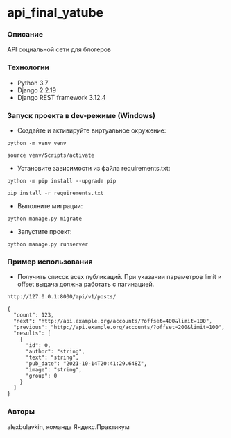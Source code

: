 # api_final_yatube
### Описание
API социальной сети для блогеров
### Технологии
- Python 3.7
- Django 2.2.19
- Django REST framework 3.12.4
### Запуск проекта в dev-режиме (Windows)
- Создайте и активируйте виртуальное окружение:
```
python -m venv venv
```
```
source venv/Scripts/activate
```
- Установите зависимости из файла requirements.txt:
```
python -m pip install --upgrade pip
```
```
pip install -r requirements.txt
``` 
- Выполните миграции:
```
python manage.py migrate
```
- Запустите проект:
```
python manage.py runserver
```
### Пример использования
- Получить список всех публикаций. При указании параметров limit и offset выдача должна работать с пагинацией.
```
http://127.0.0.1:8000/api/v1/posts/
```
```
{
  "count": 123,
  "next": "http://api.example.org/accounts/?offset=400&limit=100",
  "previous": "http://api.example.org/accounts/?offset=200&limit=100",
  "results": [
    {
      "id": 0,
      "author": "string",
      "text": "string",
      "pub_date": "2021-10-14T20:41:29.648Z",
      "image": "string",
      "group": 0
    }
  ]
}
```
### Авторы
alexbulavkin, команда Яндекс.Практикум








